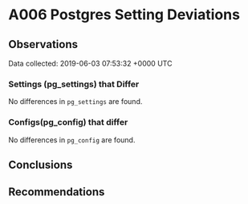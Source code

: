 # A006 Postgres Setting Deviations #

## Observations ##
Data collected: 2019-06-03 07:53:32 +0000 UTC  

### Settings (pg_settings) that Differ ###

No differences in `pg_settings` are found.

### Configs(pg_config) that differ ###

No differences in `pg_config` are found.



## Conclusions ##


## Recommendations ##

